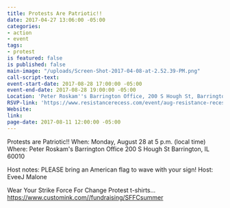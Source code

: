 ```yaml
---
title: Protests Are Patriotic!!
date: 2017-04-27 13:06:00 -05:00
categories:
- action
- event
tags:
- protest
is featured: false
is published: false
main-image: "/uploads/Screen-Shot-2017-04-08-at-2.52.39-PM.png"
call-script-text: 
event-start-date: 2017-08-28 17:00:00 -05:00
event-end-date: 2017-08-28 19:00:00 -05:00
Location: 'Peter Roskam''s Barrington Office, 200 S Hough St, Barrington, IL 60010 '
RSVP-link: 'https://www.resistancerecess.com/event/aug-resistance-recess-events/13733/signup/?akid=&zip=&source= '
Website: 
link: 
page-date: 2017-08-11 12:00:00 -05:00
---
```


Protests are Patriotic!!
When:
Monday, August 28 at 5 p.m. (local time)
Where:
Peter Roskam's Barrington Office
200 S Hough St
Barrington, IL 60010

Host notes:
PLEASE bring an American flag to wave with your sign!
Host:
EveeJ Malone

Wear Your Strike Force For Change Protest t-shirts...  https://www.customink.com//fundraising/SFFCsummer 